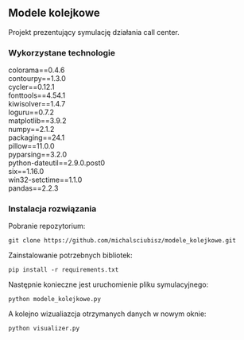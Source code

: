 ## Modele kolejkowe

Projekt prezentujący symulację działania call center.

### Wykorzystane technologie

colorama==0.4.6 </br>
contourpy==1.3.0 </br>
cycler==0.12.1 </br>
fonttools==4.54.1 </br>
kiwisolver==1.4.7 </br>
loguru==0.7.2 </br>
matplotlib==3.9.2 </br>
numpy==2.1.2 </br>
packaging==24.1 </br>
pillow==11.0.0 </br> 
pyparsing==3.2.0 </br>
python-dateutil==2.9.0.post0 </br>
six==1.16.0 </br>
win32-setctime==1.1.0 </br>
pandas==2.2.3 </br>

### Instalacja rozwiązania

Pobranie repozytorium: </br>

```
git clone https://github.com/michalsciubisz/modele_kolejkowe.git
``` 

Zainstalowanie potrzebnych bibliotek: </br>

```
pip install -r requirements.txt
```

Następnie konieczne jest uruchomienie pliku symulacyjnego:

```
python modele_kolejkowe.py
```

A kolejno wizualiazcja otrzymanych danych w nowym oknie:

```
python visualizer.py
```
